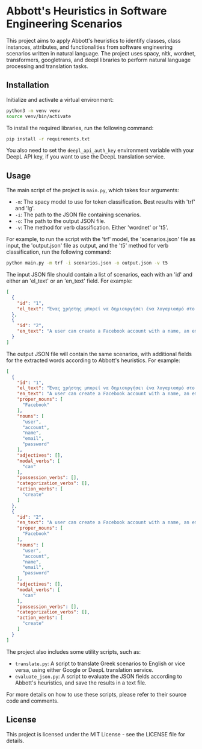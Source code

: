  # Abbott's Heuristics in Software Engineering Scenarios

 This project aims to apply Abbott's heuristics to identify classes, class instances, attributes, and functionalities from software engineering scenarios written in natural language. The project uses spacy, nltk, wordnet, transformers, googletrans, and deepl libraries to perform natural language processing and translation tasks.

 ## Installation

 Initialize and activate a virtual environment:
 ```bash
 python3 -m venv venv
 source venv/bin/activate
 ```

 To install the required libraries, run the following command:

 ```bash
 pip install -r requirements.txt
 ```


 You also need to set the `deepl_api_auth_key` environment variable with your DeepL API key, if you want to use the DeepL translation service.

 ## Usage

 The main script of the project is `main.py`, which takes four arguments:

 - `-m`: The spacy model to use for token classification. Best results with 'trf' and 'lg'.
 - `-i`: The path to the JSON file containing scenarios.
 - `-o`: The path to the output JSON file.
 - `-v`: The method for verb classification. Either 'wordnet' or 't5'.

 For example, to run the script with the 'trf' model, the 'scenarios.json' file as input, the 'output.json' file as output, and the 't5' method for verb classification, run the following command:

 ```bash
 python main.py -m trf -i scenarios.json -o output.json -v t5
 ```

 The input JSON file should contain a list of scenarios, each with an 'id' and either an 'el_text' or an 'en_text' field. For example:

 ```json
 [
   {
     "id": "1",
     "el_text": "Ένας χρήστης μπορεί να δημιουργήσει ένα λογαριασμό στο Facebook με ένα όνομα, ένα email και έναν κωδικό πρόσβασης."
   },
   {
     "id": "2",
     "en_text": "A user can create a Facebook account with a name, an email, and a password."
   }
 ]
 ```

 The output JSON file will contain the same scenarios, with additional fields for the extracted words according to Abbott's heuristics. For example:

 ```json
 [
   {
     "id": "1",
     "el_text": "Ένας χρήστης μπορεί να δημιουργήσει ένα λογαριασμό στο Facebook με ένα όνομα, ένα email και έναν κωδικό πρόσβασης.",
     "en_text": "A user can create a Facebook account with a name, an email, and a password.",
     "proper_nouns": [
       "Facebook"
     ],
     "nouns": [
       "user",
       "account",
       "name",
       "email",
       "password"
     ],
     "adjectives": [],
     "modal_verbs": [
       "can"
     ],
     "possession_verbs": [],
     "categorization_verbs": [],
     "action_verbs": [
       "create"
     ]
   },
   {
     "id": "2",
     "en_text": "A user can create a Facebook account with a name, an email, and a password.",
     "proper_nouns": [
       "Facebook"
     ],
     "nouns": [
       "user",
       "account",
       "name",
       "email",
       "password"
     ],
     "adjectives": [],
     "modal_verbs": [
       "can"
     ],
     "possession_verbs": [],
     "categorization_verbs": [],
     "action_verbs": [
       "create"
     ]
   }
 ]
 ```

 The project also includes some utility scripts, such as:

 - `translate.py`: A script to translate Greek scenarios to English or vice versa, using either Google or DeepL translation service.
 - `evaluate_json.py`: A script to evaluate the JSON fields according to Abbott's heuristics, and save the results in a text file.

 For more details on how to use these scripts, please refer to their source code and comments.

 ## License

 This project is licensed under the MIT License - see the LICENSE file for details.
